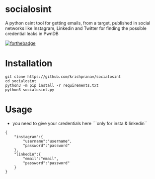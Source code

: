 # socialosint
A python osint tool for getting emails, from a target, published in social networks like Instagram, Linkedin and Twitter for finding the possible credential leaks in PwnDB

[![forthebadge](https://forthebadge.com/images/badges/made-with-python.svg)](https://forthebadge.com)

# Installation
```
git clone https://github.com/krishpranav/socialosint
cd socialosint
python3 -m pip install -r requirements.txt
python3 socialosint.py
```

# Usage

- you need to give your credentials here ```only for insta & linkedin``

```
{
    "instagram":{
        "username":"username",
        "password":"password"
    },
    "linkedin":{
        "email":"email",
        "password":"password"
    }
}
```